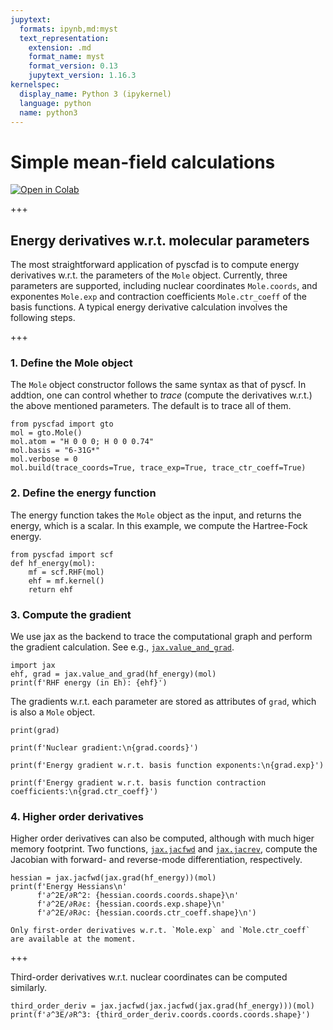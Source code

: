 ```yaml
---
jupytext:
  formats: ipynb,md:myst
  text_representation:
    extension: .md
    format_name: myst
    format_version: 0.13
    jupytext_version: 1.16.3
kernelspec:
  display_name: Python 3 (ipykernel)
  language: python
  name: python3
---
```


# Simple mean-field calculations

[![Open in Colab](https://colab.research.google.com/assets/colab-badge.svg)](https://colab.research.google.com/github/fishjojo/pyscfad/blob/doc/doc/source/getting_started/tutorial/01_scf.ipynb)

+++

## Energy derivatives w.r.t. molecular parameters

The most straightforward application of pyscfad is to compute energy derivatives w.r.t. the parameters of the `Mole` object.
Currently, three parameters are supported, including nuclear coordinates `Mole.coords`, and exponentes `Mole.exp` and contraction coefficients `Mole.ctr_coeff` of the basis functions. A typical energy derivative calculation involves the following steps.

+++

### 1. Define the Mole object

The `Mole` object constructor follows the same syntax as that of pyscf. In addtion, one can control whether to *trace* (compute the derivatives w.r.t.) the above mentioned parameters. The default is to trace all of them.

```{code-cell} ipython3
from pyscfad import gto
mol = gto.Mole()
mol.atom = "H 0 0 0; H 0 0 0.74"
mol.basis = "6-31G*"
mol.verbose = 0
mol.build(trace_coords=True, trace_exp=True, trace_ctr_coeff=True)
```

### 2. Define the energy function

The energy function takes the `Mole` object as the input, and returns the energy, which is a scalar. In this example, we compute the Hartree-Fock energy.

```{code-cell} ipython3
from pyscfad import scf
def hf_energy(mol):
    mf = scf.RHF(mol)
    ehf = mf.kernel()
    return ehf
```

### 3. Compute the gradient

We use jax as the backend to trace the computational graph and perform the gradient calculation. See e.g., [`jax.value_and_grad`](https://jax.readthedocs.io/en/latest/_autosummary/jax.value_and_grad.html).

```{code-cell} ipython3
import jax
ehf, grad = jax.value_and_grad(hf_energy)(mol)
print(f'RHF energy (in Eh): {ehf}')
```

The gradients w.r.t. each parameter are stored as attributes of `grad`, which is also a `Mole` object.

```{code-cell} ipython3
print(grad)
```

```{code-cell} ipython3
print(f'Nuclear gradient:\n{grad.coords}')
```

```{code-cell} ipython3
print(f'Energy gradient w.r.t. basis function exponents:\n{grad.exp}')
```

```{code-cell} ipython3
print(f'Energy gradient w.r.t. basis function contraction coefficients:\n{grad.ctr_coeff}')
```

### 4. Higher order derivatives

Higher order derivatives can also be computed, although with much higer memory footprint. Two functions,
[`jax.jacfwd`](https://jax.readthedocs.io/en/latest/_autosummary/jax.jacfwd.html) and
[`jax.jacrev`](https://jax.readthedocs.io/en/latest/_autosummary/jax.jacrev.html),
compute the Jacobian with forward- and reverse-mode differentiation, respectively.

```{code-cell} ipython3
hessian = jax.jacfwd(jax.grad(hf_energy))(mol)
print(f'Energy Hessians\n'
      f'∂^2E/∂R^2: {hessian.coords.coords.shape}\n'
      f'∂^2E/∂R∂ε: {hessian.coords.exp.shape}\n'
      f'∂^2E/∂R∂c: {hessian.coords.ctr_coeff.shape}\n')
```

```{note}
Only first-order derivatives w.r.t. `Mole.exp` and `Mole.ctr_coeff` are available at the moment.
```

+++

Third-order derivatives w.r.t. nuclear coordinates can be computed similarly.

```{code-cell} ipython3
third_order_deriv = jax.jacfwd(jax.jacfwd(jax.grad(hf_energy)))(mol)
print(f'∂^3E/∂R^3: {third_order_deriv.coords.coords.coords.shape}')
```
